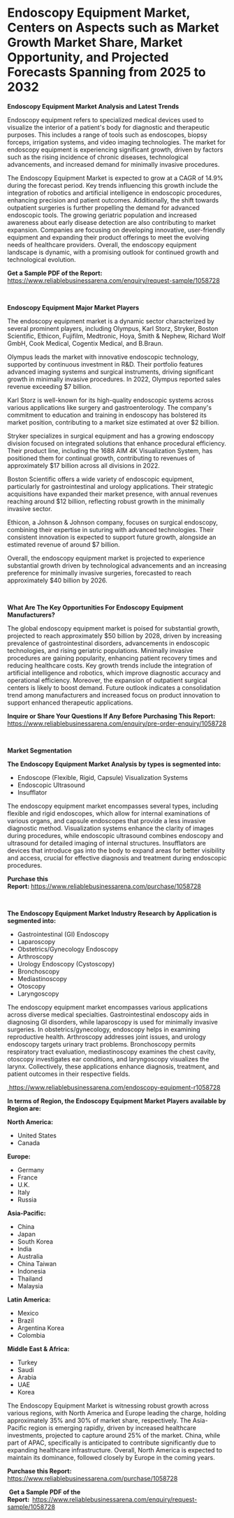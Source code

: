 <p><h1>Endoscopy Equipment Market, Centers on Aspects such as Market Growth Market Share, Market Opportunity, and Projected Forecasts Spanning from 2025 to 2032</h1></p><p><strong>Endoscopy Equipment Market Analysis and Latest Trends</strong></p>
<p><p>Endoscopy equipment refers to specialized medical devices used to visualize the interior of a patient's body for diagnostic and therapeutic purposes. This includes a range of tools such as endoscopes, biopsy forceps, irrigation systems, and video imaging technologies. The market for endoscopy equipment is experiencing significant growth, driven by factors such as the rising incidence of chronic diseases, technological advancements, and increased demand for minimally invasive procedures.</p><p>The Endoscopy Equipment Market is expected to grow at a CAGR of 14.9% during the forecast period. Key trends influencing this growth include the integration of robotics and artificial intelligence in endoscopic procedures, enhancing precision and patient outcomes. Additionally, the shift towards outpatient surgeries is further propelling the demand for advanced endoscopic tools. The growing geriatric population and increased awareness about early disease detection are also contributing to market expansion. Companies are focusing on developing innovative, user-friendly equipment and expanding their product offerings to meet the evolving needs of healthcare providers. Overall, the endoscopy equipment landscape is dynamic, with a promising outlook for continued growth and technological evolution.</p></p>
<p><strong>Get a Sample PDF of the Report:&nbsp;</strong> <a href="https://www.reliablebusinessarena.com/enquiry/request-sample/1058728?utm_campaign=3121&utm_medium=2&utm_source=Github&utm_content=ia&utm_term=13042025&utm_id=endoscopy-equipment">https://www.reliablebusinessarena.com/enquiry/request-sample/1058728</a></p>
<p>&nbsp;</p>
<p><strong>Endoscopy Equipment Major Market Players</strong></p>
<p><p>The endoscopy equipment market is a dynamic sector characterized by several prominent players, including Olympus, Karl Storz, Stryker, Boston Scientific, Ethicon, Fujifilm, Medtronic, Hoya, Smith & Nephew, Richard Wolf GmbH, Cook Medical, Cogentix Medical, and B.Braun. </p><p>Olympus leads the market with innovative endoscopic technology, supported by continuous investment in R&D. Their portfolio features advanced imaging systems and surgical instruments, driving significant growth in minimally invasive procedures. In 2022, Olympus reported sales revenue exceeding $7 billion.</p><p>Karl Storz is well-known for its high-quality endoscopic systems across various applications like surgery and gastroenterology. The company's commitment to education and training in endoscopy has bolstered its market position, contributing to a market size estimated at over $2 billion.</p><p>Stryker specializes in surgical equipment and has a growing endoscopy division focused on integrated solutions that enhance procedural efficiency. Their product line, including the 1688 AIM 4K Visualization System, has positioned them for continual growth, contributing to revenues of approximately $17 billion across all divisions in 2022.</p><p>Boston Scientific offers a wide variety of endoscopic equipment, particularly for gastrointestinal and urology applications. Their strategic acquisitions have expanded their market presence, with annual revenues reaching around $12 billion, reflecting robust growth in the minimally invasive sector.</p><p>Ethicon, a Johnson & Johnson company, focuses on surgical endoscopy, combining their expertise in suturing with advanced technologies. Their consistent innovation is expected to support future growth, alongside an estimated revenue of around $7 billion.</p><p>Overall, the endoscopy equipment market is projected to experience substantial growth driven by technological advancements and an increasing preference for minimally invasive surgeries, forecasted to reach approximately $40 billion by 2026.</p></p>
<p>&nbsp;</p>
<p><strong>What Are The Key Opportunities For Endoscopy Equipment Manufacturers?</strong></p>
<p><p>The global endoscopy equipment market is poised for substantial growth, projected to reach approximately $50 billion by 2028, driven by increasing prevalence of gastrointestinal disorders, advancements in endoscopic technologies, and rising geriatric populations. Minimally invasive procedures are gaining popularity, enhancing patient recovery times and reducing healthcare costs. Key growth trends include the integration of artificial intelligence and robotics, which improve diagnostic accuracy and operational efficiency. Moreover, the expansion of outpatient surgical centers is likely to boost demand. Future outlook indicates a consolidation trend among manufacturers and increased focus on product innovation to support enhanced therapeutic applications.</p></p>
<p><strong>Inquire or Share Your Questions If Any Before Purchasing This Report:</strong> <a href="https://www.reliablebusinessarena.com/enquiry/pre-order-enquiry/1058728?utm_campaign=3121&utm_medium=2&utm_source=Github&utm_content=ia&utm_term=13042025&utm_id=endoscopy-equipment">https://www.reliablebusinessarena.com/enquiry/pre-order-enquiry/1058728</a></p>
<p>&nbsp;</p>
<p><strong>Market Segmentation</strong></p>
<p><strong>The Endoscopy Equipment Market Analysis by types is segmented into:</strong></p>
<p><ul><li>Endoscope (Flexible, Rigid, Capsule) Visualization Systems</li><li>Endoscopic Ultrasound</li><li>Insufflator</li></ul></p>
<p><p>The endoscopy equipment market encompasses several types, including flexible and rigid endoscopes, which allow for internal examinations of various organs, and capsule endoscopes that provide a less invasive diagnostic method. Visualization systems enhance the clarity of images during procedures, while endoscopic ultrasound combines endoscopy and ultrasound for detailed imaging of internal structures. Insufflators are devices that introduce gas into the body to expand areas for better visibility and access, crucial for effective diagnosis and treatment during endoscopic procedures.</p></p>
<p><strong>Purchase this Report:&nbsp;</strong><a href="https://www.reliablebusinessarena.com/purchase/1058728?utm_campaign=3121&utm_medium=2&utm_source=Github&utm_content=ia&utm_term=13042025&utm_id=endoscopy-equipment">https://www.reliablebusinessarena.com/purchase/1058728</a></p>
<p>&nbsp;</p>
<p><strong>The Endoscopy Equipment Market Industry Research by Application is segmented into:</strong></p>
<p><ul><li>Gastrointestinal (GI) Endoscopy</li><li>Laparoscopy</li><li>Obstetrics/Gynecology Endoscopy</li><li>Arthroscopy</li><li>Urology Endoscopy (Cystoscopy)</li><li>Bronchoscopy</li><li>Mediastinoscopy</li><li>Otoscopy</li><li>Laryngoscopy</li></ul></p>
<p><p>The endoscopy equipment market encompasses various applications across diverse medical specialties. Gastrointestinal endoscopy aids in diagnosing GI disorders, while laparoscopy is used for minimally invasive surgeries. In obstetrics/gynecology, endoscopy helps in examining reproductive health. Arthroscopy addresses joint issues, and urology endoscopy targets urinary tract problems. Bronchoscopy permits respiratory tract evaluation, mediastinoscopy examines the chest cavity, otoscopy investigates ear conditions, and laryngoscopy visualizes the larynx. Collectively, these applications enhance diagnosis, treatment, and patient outcomes in their respective fields.</p></p>
<p><a href="https://www.reliablebusinessarena.com/endoscopy-equipment-r1058728?utm_campaign=3121&utm_medium=2&utm_source=Github&utm_content=ia&utm_term=13042025&utm_id=endoscopy-equipment">&nbsp;https://www.reliablebusinessarena.com/endoscopy-equipment-r1058728</a></p>
<p><strong>In terms of Region, the Endoscopy Equipment Market Players available by Region are:</strong></p>
<p>
    <p> <strong> North America: </strong>
        <ul>
            <li>United States</li>
            <li>Canada</li>
        </ul>
        </p> 
    <p> <strong> Europe: </strong>
        <ul>
            <li>Germany</li>
            <li>France</li>
            <li>U.K.</li>
            <li>Italy</li>
            <li>Russia</li>
        </ul>
        </p> 
    <p> <strong> Asia-Pacific: </strong>
        <ul>
            <li>China</li>
            <li>Japan</li>
            <li>South Korea</li>
            <li>India</li>
            <li>Australia</li>
            <li>China Taiwan</li>
            <li>Indonesia</li>
            <li>Thailand</li>
            <li>Malaysia</li>
        </ul>
        </p> 
    <p> <strong> Latin America: </strong>
        <ul>
            <li>Mexico</li>
            <li>Brazil</li>
            <li>Argentina Korea</li>
            <li>Colombia</li>
        </ul>
        </p> 
    <p> <strong> Middle East & Africa: </strong>
        <ul>
            <li>Turkey</li>
            <li>Saudi</li>
            <li>Arabia</li>
            <li>UAE</li>
            <li>Korea</li>
        </ul>
    </p>
    </p>
<p><p>The Endoscopy Equipment Market is witnessing robust growth across various regions, with North America and Europe leading the charge, holding approximately 35% and 30% of market share, respectively. The Asia-Pacific region is emerging rapidly, driven by increased healthcare investments, projected to capture around 25% of the market. China, while part of APAC, specifically is anticipated to contribute significantly due to expanding healthcare infrastructure. Overall, North America is expected to maintain its dominance, followed closely by Europe in the coming years.</p></p>
<p><strong>Purchase this Report: </strong><a href="https://www.reliablebusinessarena.com/purchase/1058728?utm_campaign=3121&utm_medium=2&utm_source=Github&utm_content=ia&utm_term=13042025&utm_id=endoscopy-equipment">https://www.reliablebusinessarena.com/purchase/1058728</a></p>
<p>&nbsp;<strong>Get a Sample PDF of the Report:&nbsp;&nbsp;</strong><a href="https://www.reliablebusinessarena.com/enquiry/request-sample/1058728?utm_campaign=3121&utm_medium=2&utm_source=Github&utm_content=ia&utm_term=13042025&utm_id=endoscopy-equipment">https://www.reliablebusinessarena.com/enquiry/request-sample/1058728</a></p>
<p><strong></strong></p>
<p><p></p><p></p><p></p></p>